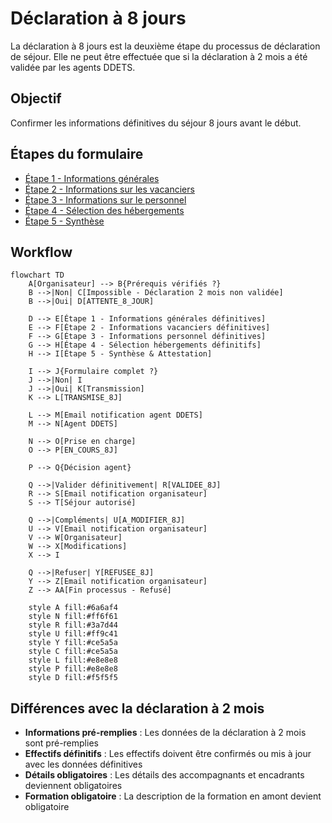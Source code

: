# Déclaration à 8 jours

La déclaration à 8 jours est la deuxième étape du processus de déclaration de séjour. Elle ne peut être effectuée que si la déclaration à 2 mois a été validée par les agents DDETS.

## Objectif

Confirmer les informations définitives du séjour 8 jours avant le début.

## Étapes du formulaire

* [Étape 1 - Informations générales](etape-1-informations-generales.md)
* [Étape 2 - Informations sur les vacanciers](etape-2-informations-sur-les-vacanciers.md)
* [Étape 3 - Informations sur le personnel](etape-3-informations-sur-le-personnel.md)
* [Étape 4 - Sélection des hébergements](etape-4-selection-des-hebergements.md)
* [Étape 5 - Synthèse](etape-5-synthese.md)

## Workflow

```mermaid
flowchart TD
    A[Organisateur] --> B{Prérequis vérifiés ?}
    B -->|Non| C[Impossible - Déclaration 2 mois non validée]
    B -->|Oui| D[ATTENTE_8_JOUR]
    
    D --> E[Étape 1 - Informations générales définitives]
    E --> F[Étape 2 - Informations vacanciers définitives]
    F --> G[Étape 3 - Informations personnel définitives]
    G --> H[Étape 4 - Sélection hébergements définitifs]
    H --> I[Étape 5 - Synthèse & Attestation]
    
    I --> J{Formulaire complet ?}
    J -->|Non| I
    J -->|Oui| K[Transmission]
    K --> L[TRANSMISE_8J]
    
    L --> M[Email notification agent DDETS]
    M --> N[Agent DDETS]
    
    N --> O[Prise en charge]
    O --> P[EN_COURS_8J]
    
    P --> Q{Décision agent}
    
    Q -->|Valider définitivement| R[VALIDEE_8J]
    R --> S[Email notification organisateur]
    S --> T[Séjour autorisé]
    
    Q -->|Compléments| U[A_MODIFIER_8J]
    U --> V[Email notification organisateur]
    V --> W[Organisateur]
    W --> X[Modifications]
    X --> I
    
    Q -->|Refuser| Y[REFUSEE_8J]
    Y --> Z[Email notification organisateur]
    Z --> AA[Fin processus - Refusé]
    
    style A fill:#6a6af4
    style N fill:#ff6f61
    style R fill:#3a7d44
    style U fill:#ff9c41
    style Y fill:#ce5a5a
    style C fill:#ce5a5a
    style L fill:#e8e8e8
    style P fill:#e8e8e8
    style D fill:#f5f5f5
```

## Différences avec la déclaration à 2 mois

* **Informations pré-remplies** : Les données de la déclaration à 2 mois sont pré-remplies
* **Effectifs définitifs** : Les effectifs doivent être confirmés ou mis à jour avec les données définitives
* **Détails obligatoires** : Les détails des accompagnants et encadrants deviennent obligatoires
* **Formation obligatoire** : La description de la formation en amont devient obligatoire
